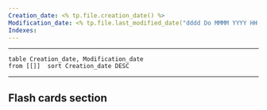 ```yaml
---
Creation_date: <% tp.file.creation_date() %>
Modification_date: <% tp.file.last_modified_date("dddd Do MMMM YYYY HH:mm:ss") %>
Indexes:
---
```


----

```dataview
table Creation_date, Modification_date
from [[]]  sort Creation_date DESC
```























---
## Flash cards section
